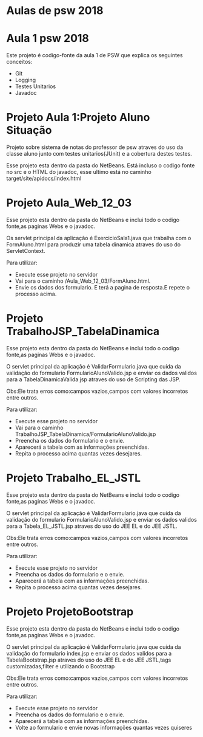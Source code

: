 # Aulas de psw 2018

# Aula 1 psw 2018
Este projeto é codigo-fonte da aula 1 de PSW que explica os seguintes conceitos:

* Git
* Logging
* Testes Unitarios
* Javadoc

# Projeto Aula 1:Projeto Aluno Situação

Projeto sobre sistema de notas do professor de psw atraves do uso da classe aluno junto com testes unitarios(JUnit) e a cobertura destes testes.

Esse projeto esta dentro da pasta do NetBeans.
Está incluso o codigo fonte no src e o HTML do javadoc, esse ultimo está no caminho  target/site/apidocs/index.html

# Projeto Aula_Web_12_03
Esse projeto esta dentro da pasta do NetBeans e inclui todo o codigo fonte,as paginas Webs e o javadoc.

Os servlet principal da aplicação é ExercicioSala1.java que trabalha com o FormAluno.html para produzir uma tabela dinamica atraves do uso do ServletContext.

Para utilizar:

* Execute esse projeto no servidor  
* Vai para o caminho /Aula_Web_12_03/FormAluno.html.
* Envie os dados dos formulario.
E terá a pagina de resposta.E repete o processo acima.

# Projeto TrabalhoJSP_TabelaDinamica
Esse projeto esta dentro da pasta do NetBeans e inclui todo o codigo fonte,as paginas Webs e o javadoc.

O servlet principal da aplicação é ValidarFormulario.java que cuida da validação do formulario FormularioAlunoValido.jsp e enviar os dados validos para a TabelaDinamicaValida.jsp atraves do uso de Scripting das JSP.

Obs:Ele trata erros como:campos vazios,campos com valores incorretos entre outros.

Para utilizar:

* Execute esse projeto no servidor  
* Vai para o caminho TrabalhoJSP_TabelaDinamica/FormularioAlunoValido.jsp
* Preencha os dados do formulario e o envie.
* Aparecerá a tabela com as informações preenchidas.
* Repita o processo acima quantas vezes desejares.

# Projeto Trabalho_EL_JSTL
Esse projeto esta dentro da pasta do NetBeans e inclui todo o codigo fonte,as paginas Webs e o javadoc.

O servlet principal da aplicação é ValidarFormulario.java que cuida da validação do formulario FormularioAlunoValido.jsp e enviar os dados validos para a Tabela_EL_JSTL.jsp atraves do uso do JEE EL e do JEE JSTL.

Obs:Ele trata erros como:campos vazios,campos com valores incorretos entre outros.

Para utilizar:

* Execute esse projeto no servidor  
* Preencha os dados do formulario e o envie.
* Aparecerá a tabela com as informações preenchidas.
* Repita o processo acima quantas vezes desejares.

# Projeto ProjetoBootstrap
Esse projeto esta dentro da pasta do NetBeans e inclui todo o codigo fonte,as paginas Webs e o javadoc.

O servlet principal da aplicação é ValidarFormulario.java que cuida da validação do formulario index.jsp e enviar os dados validos para a TabelaBootstrap.jsp atraves do uso do JEE EL e do JEE JSTL,tags customizadas,filter e utilizando o  Bootstrap

Obs:Ele trata erros como:campos vazios,campos com valores incorretos entre outros.

Para utilizar:

* Execute esse projeto no servidor  
* Preencha os dados do formulario e o envie.
* Aparecerá a tabela com as informações preenchidas.
* Volte ao formulario e envie novas informações quantas vezes quiseres
